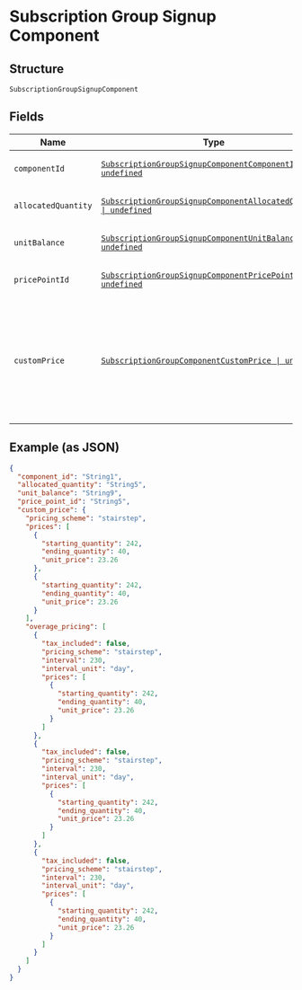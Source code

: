 
# Subscription Group Signup Component

## Structure

`SubscriptionGroupSignupComponent`

## Fields

| Name | Type | Tags | Description |
|  --- | --- | --- | --- |
| `componentId` | [`SubscriptionGroupSignupComponentComponentId \| undefined`](../../doc/models/containers/subscription-group-signup-component-component-id.md) | Optional | This is a container for one-of cases. |
| `allocatedQuantity` | [`SubscriptionGroupSignupComponentAllocatedQuantity \| undefined`](../../doc/models/containers/subscription-group-signup-component-allocated-quantity.md) | Optional | This is a container for one-of cases. |
| `unitBalance` | [`SubscriptionGroupSignupComponentUnitBalance \| undefined`](../../doc/models/containers/subscription-group-signup-component-unit-balance.md) | Optional | This is a container for one-of cases. |
| `pricePointId` | [`SubscriptionGroupSignupComponentPricePointId \| undefined`](../../doc/models/containers/subscription-group-signup-component-price-point-id.md) | Optional | This is a container for one-of cases. |
| `customPrice` | [`SubscriptionGroupComponentCustomPrice \| undefined`](../../doc/models/subscription-group-component-custom-price.md) | Optional | Used in place of `price_point_id` to define a custom price point unique to the subscription. You still need to provide `component_id`. |

## Example (as JSON)

```json
{
  "component_id": "String1",
  "allocated_quantity": "String5",
  "unit_balance": "String9",
  "price_point_id": "String5",
  "custom_price": {
    "pricing_scheme": "stairstep",
    "prices": [
      {
        "starting_quantity": 242,
        "ending_quantity": 40,
        "unit_price": 23.26
      },
      {
        "starting_quantity": 242,
        "ending_quantity": 40,
        "unit_price": 23.26
      }
    ],
    "overage_pricing": [
      {
        "tax_included": false,
        "pricing_scheme": "stairstep",
        "interval": 230,
        "interval_unit": "day",
        "prices": [
          {
            "starting_quantity": 242,
            "ending_quantity": 40,
            "unit_price": 23.26
          }
        ]
      },
      {
        "tax_included": false,
        "pricing_scheme": "stairstep",
        "interval": 230,
        "interval_unit": "day",
        "prices": [
          {
            "starting_quantity": 242,
            "ending_quantity": 40,
            "unit_price": 23.26
          }
        ]
      },
      {
        "tax_included": false,
        "pricing_scheme": "stairstep",
        "interval": 230,
        "interval_unit": "day",
        "prices": [
          {
            "starting_quantity": 242,
            "ending_quantity": 40,
            "unit_price": 23.26
          }
        ]
      }
    ]
  }
}
```


